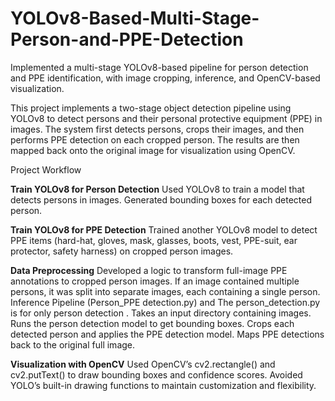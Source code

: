 # YOLOv8-Based-Multi-Stage-Person-and-PPE-Detection
Implemented a multi-stage YOLOv8-based pipeline for person detection and PPE identification, with image cropping, inference, and OpenCV-based visualization.


This project implements a two-stage object detection pipeline using YOLOv8 to detect persons and their personal protective equipment (PPE) in images. The system first detects persons, crops their images, and then performs PPE detection on each cropped person. The results are then mapped back onto the original image for visualization using OpenCV.

Project Workflow

**Train YOLOv8 for Person Detection**
Used YOLOv8 to train a model that detects persons in images.
Generated bounding boxes for each detected person.

**Train YOLOv8 for PPE Detection**
Trained another YOLOv8 model to detect PPE items (hard-hat, gloves, mask, glasses, boots, vest, PPE-suit, ear protector, safety harness) on cropped person images.

**Data Preprocessing**
Developed a logic to transform full-image PPE annotations to cropped person images.
If an image contained multiple persons, it was split into separate images, each containing a single person.
Inference Pipeline (Person_PPE detection.py) and The person_detection.py is for only person detection .
Takes an input directory containing images.
Runs the person detection model to get bounding boxes.
Crops each detected person and applies the PPE detection model.
Maps PPE detections back to the original full image.

**Visualization with OpenCV**
Used OpenCV’s cv2.rectangle() and cv2.putText() to draw bounding boxes and confidence scores.
Avoided YOLO’s built-in drawing functions to maintain customization and flexibility.

